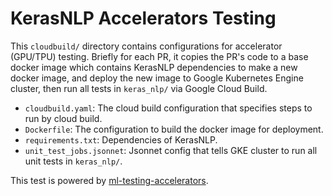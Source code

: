 # KerasNLP Accelerators Testing 

This `cloudbuild/` directory contains configurations for accelerator (GPU/TPU) 
testing. Briefly for each PR, it copies the PR's code to a base docker image 
which contains KerasNLP dependencies to make a new docker image, and deploy the 
new image to Google Kubernetes Engine cluster, then run all tests in 
`keras_nlp/` via Google Cloud Build.

- `cloudbuild.yaml`: The cloud build configuration that specifies steps to run 
by cloud build.
- `Dockerfile`: The configuration to build the docker image for deployment.
- `requirements.txt`: Dependencies of KerasNLP.
- `unit_test_jobs.jsonnet`: Jsonnet config that tells GKE cluster to run all 
unit tests in `keras_nlp/`.

This test is powered by [ml-testing-accelerators](https://github.com/GoogleCloudPlatform/ml-testing-accelerators). 